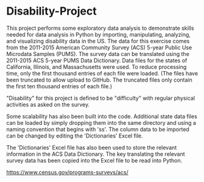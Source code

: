 # Disability-Project

This project performs some exploratory data analysis to demonstrate skills needed for data analysis in Python by importing, manipulating, analyzing, and visualizing disability data in the US.  The data for this exercise comes from the 2011-2015 American Community Survey (ACS) 5-year Public Use Microdata Samples (PUMS).  The survey data can be translated using the 2011-2015 ACS 5-year PUMS Data Dictionary.  Data files for the states of California, Illinois, and Massachusetts were used.  To reduce processing time, only the first thousand entries of each file were loaded.  (The files have been truncated to allow upload to GitHub.  The truncated files only contain the first ten thousand entries of each file.)

"Disability" for this project is defined to be "difficulty" with regular physical activities as asked on the survey.

Some scalability has also been built into the code.  Additional state data files can be loaded by simply dropping them into the same directory and using a naming convention that begins with 'ss'.  The column data to be imported can be changed by editing the 'Dictionaries' Excel file.  

The 'Dictionaries' Excel file has also been used to store the relevant information in the ACS Data Dictionary.  The key translating the relevant survey data has been copied into the Excel file to be read into Python. 

https://www.census.gov/programs-surveys/acs/
